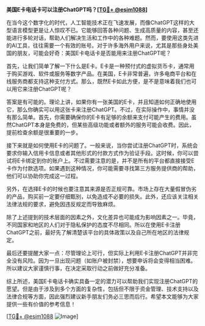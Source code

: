 **美国E卡电话卡可以注册ChatGPT吗？[[TG💪+ @esim1088](https://t.me/s/esim1088)]**

在当今这个数字化的时代，人工智能技术正在飞速发展，而像ChatGPT这样的大型语言模型更是让人惊叹不已。它能够回答各种问题、生成高质量的内容，甚至还能进行多轮对话，帮助人们解决生活和工作中的各种难题。然而，要使用这类先进的AI工具，往往需要一个有效的账号。对于许多海外用户来说，尤其是那些身处美国的朋友，可能会好奇：美国E卡电话卡是否能用来注册ChatGPT呢？

首先，让我们简单了解一下什么是E卡。E卡是一种预付式的虚拟货币卡，通常用于购买游戏、软件或服务等数字产品。在美国，E卡非常普遍，许多电商平台和在线服务商都支持这种支付方式。那么，既然E卡如此方便，是不是意味着我们也可以用它来注册ChatGPT呢？

答案是有可能的。理论上讲，如果你有一张美国的E卡，并且知道如何正确地使用它，那么你确实可以用这张卡来注册ChatGPT。不过，在实际操作中，事情并没有那么简单。首先，你需要确保你的E卡有足够的余额来支付可能产生的费用。虽然ChatGPT本身是免费的，但某些高级功能或者额外的服务可能会收费。因此，提前检查余额是很重要的一步。

接下来就是如何使用E卡的问题了。一般来说，当你尝试注册ChatGPT时，系统会要求你输入信用卡信息或者其他形式的付款方式作为验证手段。这时候，你可以尝试将E卡绑定到你的账户上。不过需要注意的是，并不是所有的平台都直接接受E卡作为付款选项。如果遇到这种情况，你可能需要寻找第三方服务提供商的帮助，他们可以协助你完成这一过程。

另外，在选择E卡的时候也要注意其来源是否正规可靠。市场上存在大量假冒伪劣的产品，购买前一定要仔细甄别，以免造成不必要的损失。此外，还应该关注相关法律法规的要求，避免因违反规定而导致麻烦。

除了上述提到的技术层面的因素之外，文化差异也可能成为影响因素之一。毕竟，不同国家和地区的人们对于隐私保护的态度不尽相同。所以在使用E卡注册ChatGPT之前，最好先了解清楚该平台的具体政策以及自己所在地区的法律规定。

最后还要提醒大家一点：尽管理论上可行，但实际上利用E卡注册ChatGPT并非完全没有风险。因为一旦出现问题（如账户被封禁），想要申诉将会变得相当困难。所以建议大家谨慎行事，在决定采取行动之前做好充分准备。

综上所述，美国E卡电话卡确实具备一定的潜力可以帮助我们实现注册ChatGPT的愿望。但是由于涉及到多个方面的复杂性，包括但不限于资金管理、技术支持以及法律合规等方面，因此强烈建议新手朋友们务必三思而后行。希望本文能够为大家提供一些有价值的参考信息！

[[TG💪+ @esim1088](https://t.me/s/esim1088) ![Image](https://i.postimg.cc/4NQfJmqS/Snipaste-2025-05-13-00-14-12.png)]